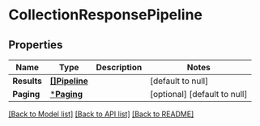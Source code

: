 # CollectionResponsePipeline

## Properties
Name | Type | Description | Notes
------------ | ------------- | ------------- | -------------
**Results** | [**[]Pipeline**](Pipeline.md) |  | [default to null]
**Paging** | [***Paging**](Paging.md) |  | [optional] [default to null]

[[Back to Model list]](../README.md#documentation-for-models) [[Back to API list]](../README.md#documentation-for-api-endpoints) [[Back to README]](../README.md)

